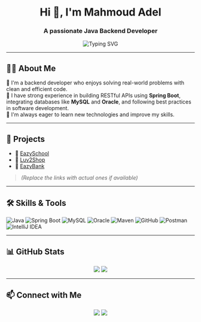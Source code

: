 <!-- ## Hi there 👋
-->

<!--
**mahmoud-adel1/mahmoud-adel1** is a ✨ _special_ ✨ repository because its `README.md` (this file) appears on your GitHub profile.

Here are some ideas to get you started:

- 🔭 I’m currently working on ...
- 🌱 I’m currently learning ...
- 👯 I’m looking to collaborate on ...
- 🤔 I’m looking for help with ...
- 💬 Ask me about ...
- 📫 How to reach me: ...
- 😄 Pronouns: ...
- ⚡ Fun fact: ...
-->

<h1 align="center">Hi 👋, I'm Mahmoud Adel</h1>
<h3 align="center">A passionate Java Backend Developer</h3>

<p align="center">
  <img src="https://readme-typing-svg.demolab.com/?lines=Welcome+to+my+GitHub+profile!;I+love+building+Java+Backends;Spring+Boot+%7C+REST+APIs+%7C+SQL&center=true&width=500&height=40&color=F7DF1E&pause=1000&vCenter=true" alt="Typing SVG" />
</p>

---

## 🙋‍♂️ About Me

🔹 I'm a backend developer who enjoys solving real-world problems with clean and efficient code.  
🔹 I have strong experience in building RESTful APIs using **Spring Boot**, integrating databases like **MySQL** and **Oracle**, and following best practices in software development.  
🔹 I'm always eager to learn new technologies and improve my skills.

---

## 🚀 Projects

- 🔸 [EazySchool](https://github.com/mahmoud-adel1/SpringEazyBytes)  
- 🔸 [Luv2Shop](https://github.com/your-username/ecommerce-backend)  
- 🔸 [EazyBank](https://github.com/your-username/EazyBank)  

> *(Replace the links with actual ones if available)*

---

## 🛠️ Skills & Tools

![Java](https://img.shields.io/badge/Java-007396?style=for-the-badge&logo=java&logoColor=white)
![Spring Boot](https://img.shields.io/badge/Spring_Boot-6DB33F?style=for-the-badge&logo=spring-boot&logoColor=white)
![MySQL](https://img.shields.io/badge/MySQL-005C84?style=for-the-badge&logo=mysql&logoColor=white)
![Oracle](https://img.shields.io/badge/Oracle_SQL-F80000?style=for-the-badge&logo=oracle&logoColor=white)
![Maven](https://img.shields.io/badge/Maven-C71A36?style=for-the-badge&logo=apache-maven&logoColor=white)
![GitHub](https://img.shields.io/badge/GitHub-181717?style=for-the-badge&logo=github&logoColor=white)
![Postman](https://img.shields.io/badge/Postman-FF6C37?style=for-the-badge&logo=postman&logoColor=white)
![IntelliJ IDEA](https://img.shields.io/badge/IntelliJ-000000?style=for-the-badge&logo=intellij-idea&logoColor=white)

---

## 📊 GitHub Stats

<p align="center">
  <img src="https://github-readme-stats.vercel.app/api?username=mahmoud-adel1&show_icons=true&theme=tokyonight" />
  <img src="https://github-readme-stats.vercel.app/api/top-langs/?username=mahmoud-adel1&layout=compact&theme=tokyonight" />
</p>

---

## 📫 Connect with Me

<p align="center">
  <a href="mailto:mahmoudadel537@gmail.com"><img src="https://img.shields.io/badge/Gmail-D14836?style=for-the-badge&logo=gmail&logoColor=white" /></a>
  <a href="https://www.linkedin.com/in/mahmoudadel1/"><img src="https://img.shields.io/badge/LinkedIn-0077B5?style=for-the-badge&logo=linkedin&logoColor=white" /></a>
</p>
